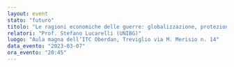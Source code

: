 ```yaml
---
layout: event
stato: "futuro"
titolo: "Le ragioni economiche delle guerre: globalizzazione, protezionismo, conflitti"
relatori: "Prof. Stefano Lucarelli (UNIBG)"
luogo: "Aula magna dell’ITC Oberdan, Treviglio via M. Merisio n. 14"
data_evento: "2023-03-07"
ora_evento: "20:45"
---
```

